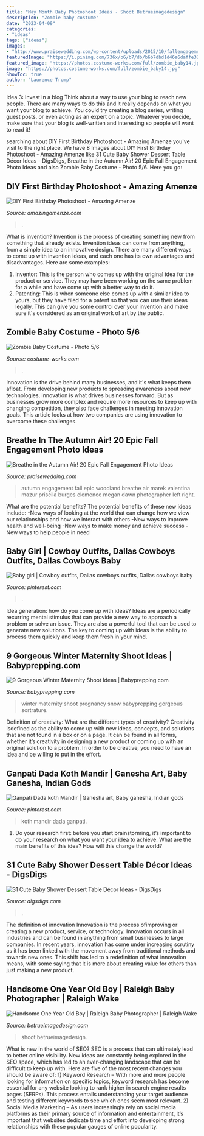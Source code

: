 ```yaml
---
title: "May Month Baby Photoshoot Ideas - Shoot Betrueimagedesign"
description: "Zombie baby costume"
date: "2023-04-09"
categories:
- "ideas"
tags: ["ideas"]
images:
- "http://www.praisewedding.com/wp-content/uploads/2015/10/fallengagement01-woodland.jpg"
featuredImage: "https://i.pinimg.com/736x/b6/b7/db/b6b7dbd1d46a6daffe325426383ecbe9.jpg"
featured_image: "https://photos.costume-works.com/full/zombie_baby14.jpg"
image: "https://photos.costume-works.com/full/zombie_baby14.jpg"
ShowToc: true
author: "Laurence Tromp"
---
```



Idea 3: Invest in a blog
Think about a way to use your blog to reach new people. There are many ways to do this and it really depends on what you want your blog to achieve. You could try creating a blog series, writing guest posts, or even acting as an expert on a topic. Whatever you decide, make sure that your blog is well-written and interesting so people will want to read it!

	

		
searching about DIY First Birthday Photoshoot - Amazing Amenze you've visit to the right place. We have 8 Images about DIY First Birthday Photoshoot - Amazing Amenze like 31 Cute Baby Shower Dessert Table Décor Ideas - DigsDigs, Breathe in the Autumn Air! 20 Epic Fall Engagement Photo Ideas and also Zombie Baby Costume - Photo 5/6. Here you go:
		
    
## DIY First Birthday Photoshoot - Amazing Amenze

<img loading=lazy src="https://amazingamenze.com/wp-content/uploads/2020/04/first-birthday-photoshoot-300x400.jpg" onerror="this.onerror=null;this.src='https://tse1.mm.bing.net/th?id=OIP.dVmAyO6qQ_1eiQRG7qM8wwAAAA&amp;pid=15.1';" alt="DIY First Birthday Photoshoot - Amazing Amenze">

_Source: amazingamenze.com_

>. 

	

What is invention?
Invention is the process of creating something new from something that already exists. Invention ideas can come from anything, from a simple idea to an innovative design. There are many different ways to come up with invention ideas, and each one has its own advantages and disadvantages. Here are some examples: 
1. Inventor: This is the person who comes up with the original idea for the product or service. They may have been working on the same problem for a while and have come up with a better way to do it. 
2. Patenting: This is when someone else comes up with a similar idea to yours, but they have filed for a patent so that you can use their ideas legally. This can give you some control over your invention and make sure it's considered as an original work of art by the public. 

    
## Zombie Baby Costume - Photo 5/6

<img loading=lazy src="https://photos.costume-works.com/full/zombie_baby14.jpg" onerror="this.onerror=null;this.src='https://tse2.mm.bing.net/th?id=OIP.jfUkkd5pDUGjMPjU7rvdmQHaJ3&amp;pid=15.1';" alt="Zombie Baby Costume - Photo 5/6">

_Source: costume-works.com_

>. 

	

Innovation is the drive behind many businesses, and it's what keeps them afloat. From developing new products to spreading awareness about new technologies, innovation is what drives businesses forward. But as businesses grow more complex and require more resources to keep up with changing competition, they also face challenges in meeting innovation goals. This article looks at how two companies are using innovation to overcome these challenges.

    
## Breathe In The Autumn Air! 20 Epic Fall Engagement Photo Ideas

<img loading=lazy src="http://www.praisewedding.com/wp-content/uploads/2015/10/fallengagement01-woodland.jpg" onerror="this.onerror=null;this.src='https://tse2.mm.bing.net/th?id=OIP.RciziVUcykI3eN5kxHwRAwHaLI&amp;pid=15.1';" alt="Breathe in the Autumn Air! 20 Epic Fall Engagement Photo Ideas">

_Source: praisewedding.com_

>autumn engagement fall epic woodland breathe air marek valentina mazur priscila burges clemence megan dawn photographer left right. 

	

What are the potential benefits?
The potential benefits of these new ideas include: 
-New ways of looking at the world that can change how we view our relationships and how we interact with others 
-New ways to improve health and well-being 
-New ways to make money and achieve success 
-New ways to help people in need

    
## Baby Girl | Cowboy Outfits, Dallas Cowboys Outfits, Dallas Cowboys Baby

<img loading=lazy src="https://i.pinimg.com/736x/b6/b7/db/b6b7dbd1d46a6daffe325426383ecbe9.jpg" onerror="this.onerror=null;this.src='https://tse2.mm.bing.net/th?id=OIP.2wL1SUhX33hcHG0UGxd4xwHaMe&amp;pid=15.1';" alt="Baby girl | Cowboy outfits, Dallas cowboys outfits, Dallas cowboys baby">

_Source: pinterest.com_

>. 

	

Idea generation: how do you come up with ideas?
Ideas are a periodically recurring mental stimulus that can provide a new way to approach a problem or solve an issue. They are also a powerful tool that can be used to generate new solutions. The key to coming up with ideas is the ability to process them quickly and keep them fresh in your mind.

    
## 9 Gorgeous Winter Maternity Shoot Ideas | Babyprepping.com

<img loading=lazy src="https://www.babyprepping.com/wp-content/uploads/2015/11/winter-pregnancy21.jpg" onerror="this.onerror=null;this.src='https://tse3.mm.bing.net/th?id=OIP.ORoxM9IruMJodWsoMA1-nQHaJ6&amp;pid=15.1';" alt="9 Gorgeous Winter Maternity Shoot Ideas | Babyprepping.com">

_Source: babyprepping.com_

>winter maternity shoot pregnancy snow babyprepping gorgeous sortrature. 

	

Definition of creativity: What are the different types of creativity?
Creativity isdefined as the ability to come up with new ideas, concepts, and solutions that are not found in a box or on a page. It can be found in all forms, whether it’s creativity in designing a new product or coming up with an original solution to a problem. In order to be creative, you need to have an idea and be willing to put in the effort.

    
## Ganpati Dada Koth Mandir | Ganesha Art, Baby Ganesha, Indian Gods

<img loading=lazy src="https://i.pinimg.com/736x/15/5d/ed/155ded1727f8cb7d5066560e1011878e.jpg" onerror="this.onerror=null;this.src='https://tse1.mm.bing.net/th?id=OIP.ir1HYFHCFhvRHyhfswPRFQHaKI&amp;pid=15.1';" alt="Ganpati Dada koth Mandir | Ganesha art, Baby ganesha, Indian gods">

_Source: pinterest.com_

>koth mandir dada ganpati. 

	

1. Do your research first: before you start brainstorming, it’s important to do your research on what you want your idea to achieve. What are the main benefits of this idea? How will this change the world?

    
## 31 Cute Baby Shower Dessert Table Décor Ideas - DigsDigs

<img loading=lazy src="https://www.digsdigs.com/photos/cute-baby-shower-sweets-tabl-decor-ideas-6.jpg" onerror="this.onerror=null;this.src='https://tse2.mm.bing.net/th?id=OIP.iS-t4iFL_SpTa16kYW-ulQHaJ4&amp;pid=15.1';" alt="31 Cute Baby Shower Dessert Table Décor Ideas - DigsDigs">

_Source: digsdigs.com_

>. 

	

The definition of innovation
Innovation is the process ofimproving or creating a new product, service, or technology. Innovation occurs in all industries and can be found in anything from small businesses to large companies. In recent years, innovation has come under increasing scrutiny as it has been linked with the movement away from traditional methods and towards new ones. This shift has led to a redefinition of what innovation means, with some saying that it is more about creating value for others than just making a new product.

    
## Handsome One Year Old Boy | Raleigh Baby Photographer | Raleigh Wake

<img loading=lazy src="https://betrueimagedesign.com/wp-content/uploads/2016/01/12-10286-post/raleigh-baby-photographer(pp_w768_h1088).jpg" onerror="this.onerror=null;this.src='https://tse4.mm.bing.net/th?id=OIP.Owf8r7RwJr7t37GHrpy6iAHaKf&amp;pid=15.1';" alt="Handsome One Year Old Boy | Raleigh Baby Photographer | Raleigh Wake">

_Source: betrueimagedesign.com_

>shoot betrueimagedesign. 

	

What is new in the world of SEO?
SEO is a process that can ultimately lead to better online visibility. New ideas are constantly being explored in the SEO space, which has led to an ever-changing landscape that can be difficult to keep up with. Here are five of the most recent changes you should be aware of: 1) Keyword Research – With more and more people looking for information on specific topics, keyword research has become essential for any website looking to rank higher in search engine results pages (SERPs). This process entails understanding your target audience and testing different keywords to see which ones seem most relevant. 2) Social Media Marketing – As users increasingly rely on social media platforms as their primary source of information and entertainment, it’s important that websites dedicate time and effort into developing strong relationships with these popular gauges of online popularity.

